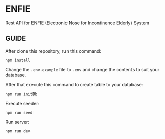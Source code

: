 # ENFIE

Rest API for ENFIE (Electronic Nose for Incontinence Elderly) System

## GUIDE

After clone this repository, run this command:

```
npm install
```

Change the `.env.example` file to `.env` and change the contents to suit your database.

After that execute this command to create table to your database:

```
npm run initDb
```

Execute seeder:

```
npm run seed
```

Run server:

```
npm run dev
```
